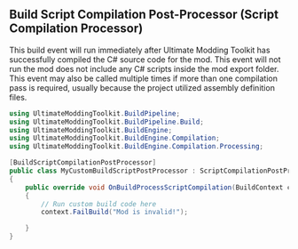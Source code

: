 ﻿Build Script Compilation Post-Processor (Script Compilation Processor)
----------------------------------------------------------

This build event will run immediately after Ultimate Modding Toolkit has successfully compiled the C# source code for the mod. This event will not run the mod does not include any C# scripts inside the mod export folder. This event may also be called multiple times if more than one compilation pass is required, usually because the project utilized assembly definition files.

```cs
using UltimateModdingToolkit.BuildPipeline;
using UltimateModdingToolkit.BuildPipeline.Build;
using UltimateModdingToolkit.BuildEngine;
using UltimateModdingToolkit.BuildEngine.Compilation;
using UltimateModdingToolkit.BuildEngine.Compilation.Processing;

[BuildScriptCompilationPostProcessor]
public class MyCustomBuildScriptPostProcessor : ScriptCompilationPostProcessor
{
    public override void OnBuildProcessScriptCompilation(BuildContext context, AssemblyCompiled assembly)
    {
        // Run custom build code here
        context.FailBuild("Mod is invalid!");

    }
}
```